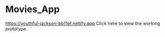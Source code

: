 # Movies_App

https://youthful-jackson-bb11ef.netlify.app
Click here to view the working prototype.
